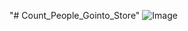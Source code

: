 "# Count_People_Gointo_Store" 
![Image](https://lh3.googleusercontent.com/qN18EzOyWqICdlMOd3oNjDp8XebXybDHJ_lLluV_dnvUTatOeHseJT39UG3EZZqxKIUvpBVqicFh0BX8g4rniNYV2F8KjDeHkhn-DW9_8dbaRhD8khu0XUPgiqoDSod2LfXdDk0kHT3XhGRNOF2KLZ79TIkAR4nYtIqAzEEDWvvyOmx0wHv6D63xNq2E5a527CyZ3nRK75Gwj7BL13lWtodJwSG3CO10Q3lx5tnR20Eykgf0EbClHrcUNreO9PQDiDvcOV9CUx4b52BXHxE--PvdaZy8ZYSLUhPsJYWvv4nJQGatAJ5WXVY6FEddZtGmSlXRT4Qmk56sMIMQRCVPaA2U674afxSfd9ihAjQ9wp8rBxfSm-K4omuhqfRu-Adj_GwODR-FNx8ZZoayC6NC38tFLSI9IDgSJW334V8kT3RFWXIS6qhW7kObTlrHXCMQ7QydJA9d1I7HBBhkWR5Ug6P9cjLwZXdXaxpLPlirPTGTizKB-B4rPhxdV6MhgiKy96q0Dkyu7u3ytr0KeOqtXlTLwsdcTW5PhPwSlx-WgPcccswbIKj_5ZWMiiS7mPDiYmqH_vWF-dTVEdUB1rvwblVYJxbNL6V9H2ZlCRlnRNCwowdBQKVvhcV-yn8U3RPtSVABF8RlDNIgrZrHSco_3vL9UWtDG9s=w963-h566-no)


